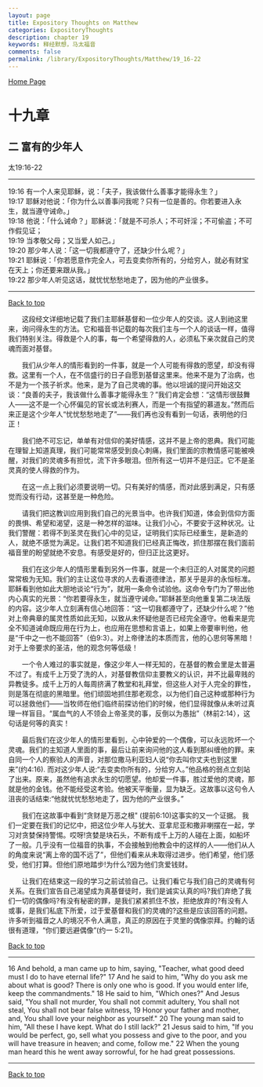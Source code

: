 ```yaml
---
layout: page
title: Expository Thoughts on Matthew
categories: ExpositoryThoughts
description: chapter 19
keywords: 释经默想，马太福音
comments: false
permalink: /library/ExpositoryThoughts/Matthew/19_16-22
---
```

[ Home Page ]({{site.baseurl}}/index) <br>

<a name="0"></a>
# 十九章 

## 二 富有的少年人

太19:16-22

***

19:16 有一个人来见耶稣，说：「夫子，我该做什么善事才能得永生？」<br>
19:17 耶稣对他说：「你为什么以善事问我呢？只有一位是善的。你若要进入永生，就当遵守诫命。」<br>
19:18 他说：「什么诫命？」耶稣说：「就是不可杀人；不可奸淫；不可偷盗；不可作假见证；<br>
19:19 当孝敬父母；又当爱人如己。」<br>
19:20 那少年人说：「这一切我都遵守了，还缺少什么呢？」<br>
19:21 耶稣说：「你若愿意作完全人，可去变卖你所有的，分给穷人，就必有财宝在天上；你还要来跟从我。」<br>
19:22 那少年人听见这话，就忧忧愁愁地走了，因为他的产业很多。<br>

***

[Back to top](#0)

&emsp;&emsp;这段经文详细地记载了我们主耶稣基督和一位少年人的交谈。这人到祂这里来，询问得永生的方法。它和福音书记载的每次我们主与一个人的谈话一样，值得我们特别关注。得救是个人的事，每一个希望得救的人，必须私下亲次就自己的灵魂而面对基督。

&emsp;&emsp;我们从少年人的情形看到的一件事，就是一个人可能有得救的愿望，却没有得救。这里有一个人，在不信盛行的日子自愿到基督这里来。他来不是为了治病，也不是为一个孩子祈求。他来，是为了自己灵魂的事。他以坦诚的提问开始这交谈：“良善的夫子，我该做什么善事才能得永生？”我们肯定会想：“这情形很鼓舞人——这不是一个心怀偏见的官长或法利赛人，而是一个有指望的慕道友。”然而后来正是这个少年人“忧忧愁愁地走了”——我们再也没有看到一句话，表明他的归正！

&emsp;&emsp;我们绝不可忘记，单单有对信仰的美好情感，这并不是上帝的恩典。我们可能在理智上知道真理，我们可能常常感受到良心刺痛，我们里面的宗教情感可能被唤醒，对我们的灵魂多有担忧，流下许多眼泪。但所有这一切并不是归正。它不是圣灵真的使人得救的作为。

&emsp;&emsp;在这一点上我们必须要说明一切。只有美好的情感，而对此感到满足，只有感觉而没有行动，这甚至是一种危险。

&emsp;&emsp;请我们把这教训应用到我们自己的光景当中。也许我们知道，体会到信仰方面的畏惧、希望和渴望，这是一种怎样的滋味。让我们小心，不要安于这种状况。让我们警醒：若得不到圣灵在我们心中的见证，证明我们实际已经重生，是新造的人，就绝不感觉为满足。让我们若不知道我们已经真正悔改，抓住那摆在我们面前福音里的盼望就绝不安息。有感受是好的，但归正比这更好。

&emsp;&emsp;我们在这少年人的情形里看到另外一件事，就是一个未归正的人对属灵的问题常常极为无知。我们的主让这位寻求的人去看道德律法，那关乎是非的永恒标准。耶稣看到他如此大胆地谈论“行为”，就用一条命令试验他。这命令专门为了带出他内心真实的光景：“你若要得永生，就当遵守诫命。”耶稣甚至向他重复第二块法版的内容。这少年人立刻满有信心地回答：“这一切我都遵守了，还缺少什么呢？”他对上帝典章的属灵性质如此无知，以致从未怀疑他是否已经完全遵守。他看来是完全不知道诫命既应用在行为上，也应用在思想和言语上，如果上帝要审判他，他是“千中之一也不能回答”（伯9:3）。对上帝律法的本质而言，他的心思何等黑暗！对于上帝要求的圣洁，他的观念何等低级！

&emsp;&emsp;一个令人难过的事实就是，像这少年人一样无知的，在基督的教会里是太普遍不过了。有成千上万受了洗的人，对基督教信仰主要教义的认识，并不比最卑贱的异教徒多。成千上万的人每周挤满了教堂和礼拜堂，但这些人对于人完全的罪性，则是落在彻底的黑暗里。他们顽固地抓住那老观念，以为他们自己这种或那种行为可以拯救他们——当牧师在他们临终前探访他们的时候，他们显得就像从未听过真理一样盲目。“属血气的人不领会上帝圣灵的事，反倒以为愚拙”（林前2:14），这句话是何等的真实！

&emsp;&emsp;最后我们在这少年人的情形里看到，心中钟爱的一个偶像，可以永远败坏一个灵魂。我们的主知道人里面的事，最后让前来询问他的这人看到那纠缠他的罪。来自同一个人的察验人的声音，对那位撒马利亚妇人说“你去叫你丈夫也到这里来”(约4:16). 而对这少年人说:“去变卖你所有的，分给穷人。”他品格的弱点立刻站了出来。原来，虽然他有追求永生的切愿望。他却爱一件事，胜过爱他的灵魂，那就是他的金钱。他不能经受这考验。他被天平衡量，显为缺乏。这故事以这句令人沮丧的话结束:“他就忧忧愁愁地走了，因为他的产业很多。”

&emsp;&emsp;我们在这故事中看到“贪财是万恶之根" (提前6:10)这事实的又一个证据。 我们一定要在我们的记忆中，把这位少年人与犹大、亚拿尼亚和撒非喇摆在一起，学习对贪婪保持警惕。哎呀!贪婪是块石头，不断有成千上万的人碰在上面，如船坏了一般。几乎没有一位福音的执事，不会接触到他教会中的这样的人——他们从人的角度来说“离上帝的国不远了”，但他们看来从未取得过进步。他们希望，他们感受，他们打算。但他们原地踏步!为什么?因为他们贪爱钱财。

&emsp;&emsp;让我们在结束这一段的学习之前试验自己。让我们看它与我们自己的灵魂有何关系。在我们宣告自己渴望成为真基督徒时，我们是诚实认真的吗?我们弃绝了我们一切的偶像吗?有没有秘密的罪，是我们紧紧抓住不放，拒绝放弃的?有没有人或事，是我们私底下所爱，过于爱基督和我们的灵魂的?这些是应该回答的问题。许多听到福音之人的境况不令人满意，真正的原因在于灵里的偶像崇拜。约翰的话很有道理，“你们要远避偶像”(约一 5:21)。

[Back to top](#0)

***

16 And behold, a man came up to him, saying, "Teacher, what good deed must I do to have eternal life?" 17 And he said to him, "Why do you ask me about what is good? There is only one who is good. If you would enter life, keep the commandments." 18 He said to him, "Which ones?" And Jesus said, "You shall not murder, You shall not commit adultery, You shall not steal, You shall not bear false witness, 19 Honor your father and mother, and, You shall love your neighbor as yourself." 20 The young man said to him, "All these I have kept. What do I still lack?" 21 Jesus said to him, "If you would be perfect, go, sell what you possess and give to the poor, and you will have treasure in heaven; and come, follow me." 22 When the young man heard this he went away sorrowful, for he had great possessions.

***

[Back to top](#0)
